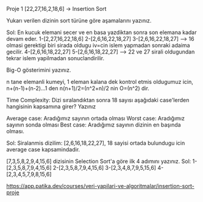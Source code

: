 Proje 1
[22,27,16,2,18,6] -> Insertion Sort

Yukarı verilen dizinin sort türüne göre aşamalarını yazınız.

Sol: En kucuk elemani secer ve en basa yazdiktan sonra son elemana kadar devam eder.
1-[2,27,16,22,18,6]
2-[2,6,16,22,18,27]
3-[2,6,16,22,18,27] --> 16 olmasi gerektigi biri    sirada oldugu iv=cin islem yapmadan sonraki adaima gecilir.
4-[2,6,16,18,22,27]
5-[2,6,16,18,22,27] --> 22 ve 27 sirali oldugundan tekrar islem yapilmadan sonuclandirilir.

Big-O gösterimini yazınız.

n tane elemanli kumeyi, 1 eleman kalana dek kontrol etmis oldugumuz icin, n+(n-1)+(n-2)...1 den n(n+1)/2=(n^2+n)/2 nin 
 O=(n^2) dir.

Time Complexity: Dizi sıralandıktan sonra 18 sayısı aşağıdaki case'lerden hangisinin kapsamına girer? Yazınız

Average case: Aradığımız sayının ortada olması
Worst case: Aradığımız sayının sonda olması
Best case: Aradığımız sayının dizinin en başında olması.

Sol: Siralanmis dizilim:
[2,6,16,18,22,27], 18 sayisi ortada bulundugu icin average case kapsamindadir.

[7,3,5,8,2,9,4,15,6] dizisinin Selection Sort'a göre ilk 4 adımını yazınız.
Sol:
1-[2,3,5,8,7,9,4,15,6]
2-[2,3,5,8,7,9,4,15,6]
3-[2,3,4,8,7,9,5,15,6]
4-[2,3,4,5,7,9,8,15,6]

https://app.patika.dev/courses/veri-yapilari-ve-algoritmalar/insertion-sort-proje